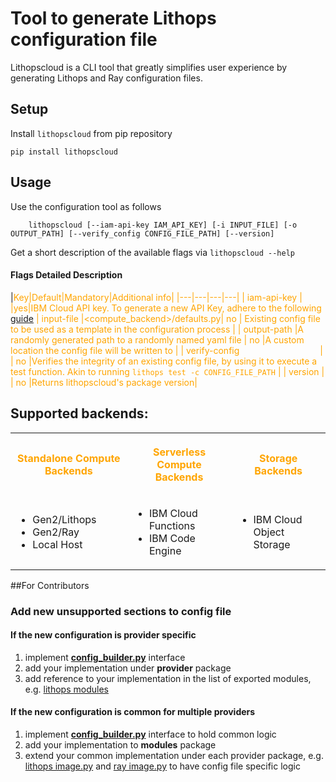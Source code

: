 # Tool to generate Lithops configuration file

Lithopscloud is a CLI tool that greatly simplifies user experience by generating Lithops and Ray configuration files.

## Setup

Install `lithopscloud` from pip repository

```
pip install lithopscloud
```

## Usage
Use the configuration tool as follows

```
    lithopscloud [--iam-api-key IAM_API_KEY] [-i INPUT_FILE] [-o OUTPUT_PATH] [--verify_config CONFIG_FILE_PATH] [--version]
```
Get a short description of the available flags via ```lithopscloud --help```

#### Flags Detailed Description

[//]: <> (<img width=125/> is used in the following table to create spacing) 
 |<span style="color:orange">Key|<span style="color:orange">Default|<span style="color:orange">Mandatory|<span style="color:orange">Additional info|
 |---|---|---|---|
 | iam-api-key   | |yes|IBM Cloud API key. To generate a new API Key, adhere to the following [guide](https://www.ibm.com/docs/en/spectrumvirtualizecl/8.1.3?topic=installing-creating-api-key)
 | input-file    |<compute_backend>/defaults.py| no | Existing config file to be used as a template in the configuration process |
 | output-path   |A randomly generated path to a randomly named yaml file | no |A custom location the config file will be written to |
 | verify-config <img width=125/>| | no |Verifies the integrity of an existing config file, by using it to execute a test function. Akin to running ```lithops test -c CONFIG_FILE_PATH``` |
 | version       | | no |Returns lithopscloud's package version|

## Supported backends:
<table>
<tr>
<th align="center">
<p>
<span style="color:orange">Standalone Compute Backends</span> 
</p>
</th>
<th align="center">

<p>
<span style="color:orange">Serverless Compute Backends</span> 
</p>
</th>
<th align="center">
<p>
<span style="color:orange">Storage Backends</span> 
</p>
</th>
</tr>
<tr>
<td>

- Gen2/Lithops
- Gen2/Ray
- Local Host

</td>
<td>

- IBM Cloud Functions
- IBM Code Engine
</td>
<td>

- IBM Cloud Object Storage

</td>
</tr>
</table>


##For Contributors

### Add new unsupported sections to config file

#### If the new configuration is provider specific

1. implement [__config_builder.py__](src/lithopscloud/modules/config_builder.py) interface
2. add your implementation under __provider__ package
3. add reference to your implementation in the list of exported modules, e.g. [lithops modules](src/lithopscloud/modules/lithops/__init__.py__)


#### If the new configuration is common for multiple providers

1. implement [__config_builder.py__](src/lithopscloud/modules/config_builder.py) interface to hold common logic
2. add your implementation to __modules__ package
3. extend your common implementation under each provider package, e.g. [lithops image.py](src/lithopscloud/modules/lithops/image.py) and [ray image.py](src/lithopscloud/modules/ray/image.py) to have config file specific logic
